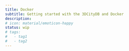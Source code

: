 ```yaml
---
title: Docker
subtitle: Getting started with the 3DCityDB and Docker
description:
# icon: material/emoticon-happy
status: wip
# tags:
#   - tag1
#   - tag2
---
```

